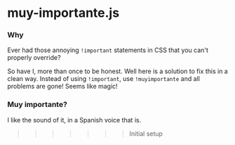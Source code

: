 muy-importante.js
===

### Why

Ever had those annoying `!important` statements in CSS that you can't properly override?

So have I, more than once to be honest. Well here is a solution to fix this in a clean way. Instead of using `!important`, use `!muyimportante` and all problems are gone! Seems like magic!


### Muy importante?

I like the sound of it, in a Spanish voice that is.
>>>>>>> Initial setup
